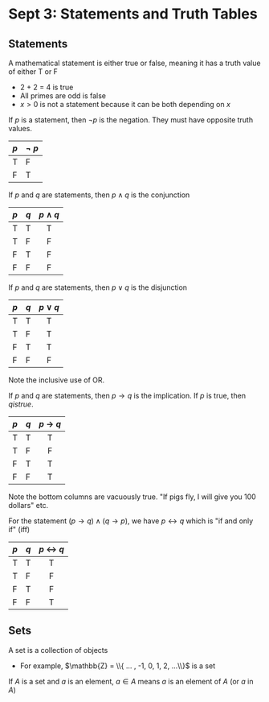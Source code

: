 # Sept 3: Statements and Truth Tables

## Statements

A mathematical statement is either true or false, meaning it has a truth value of either T or F
- 2 + 2 = 4 is true
- All primes are odd is false
- $x > 0$ is not a statement because it can be both depending on $x$

If $p$ is a statement, then $\lnot p$ is the negation. They must have opposite truth values. 

| $p$ | $\neg$ $p$ |
|---|---|
|T|F|
|F|T|




If $p$ and $q$ are statements, then $p \land q$ is the conjunction

| $p$ | $q$ |$p$ $\land$ $q$|
|---|---|:---:|
|T|T|T                  |
|T|F|F|
|F|T|F|
|F|F|F|

If $p$ and $q$ are statements, then $p \lor q$ is the disjunction

| $p$ | $q$ | $p$ $\lor$ $q$ |
|---|---|:---:|
|T|T|T|
|T|F|T|
|F|T|T|
|F|F|F|

Note the inclusive use of OR. 

If $p$ and $q$ are statements, then $p \rightarrow q$ is the implication. If $p$ is true, then $q is true$. 

| $p$ | $q$ | $p$ $\rightarrow$ $q$ |
|---|---|:---:|
|T|T|T|
|T|F|F|
|F|T|T|
|F|F|T|

Note the bottom columns are vacuously true. "If pigs fly, I will give you 100 dollars" etc. 

For the statement $(p \rightarrow q) \land (q \rightarrow p)$, we have $p \leftrightarrow q$ which is "if and only if" (iff)

| $p$ | $q$ | $p$ $\leftrightarrow$ $q$ |
|---|---|:---:|
|T|T|T|
|T|F|F|
|F|T|F|
|F|F|T|

## Sets

A set is a collection of objects
- For example, $\mathbb{Z} = \\{ ... , -1, 0, 1, 2, ...\\}$ is a set

If $A$ is a set and $a$ is an element, $a \in A$ means $a$ is an element of $A$ (or $a$ in $A$)
